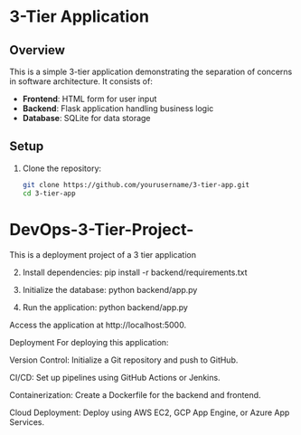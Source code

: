 # 3-Tier Application

## Overview

This is a simple 3-tier application demonstrating the separation of concerns in software architecture. It consists of:

- **Frontend**: HTML form for user input
- **Backend**: Flask application handling business logic
- **Database**: SQLite for data storage

## Setup

1. Clone the repository:

   ```bash
   git clone https://github.com/yourusername/3-tier-app.git
   cd 3-tier-app
# DevOps-3-Tier-Project-
This is a deployment project of a 3 tier application

2. Install dependencies:
pip install -r backend/requirements.txt

3. Initialize the database:
python backend/app.py

4. Run the application:
python backend/app.py

Access the application at http://localhost:5000.

Deployment
For deploying this application:

Version Control: Initialize a Git repository and push to GitHub.

CI/CD: Set up pipelines using GitHub Actions or Jenkins.

Containerization: Create a Dockerfile for the backend and frontend.

Cloud Deployment: Deploy using AWS EC2, GCP App Engine, or Azure App Services.
